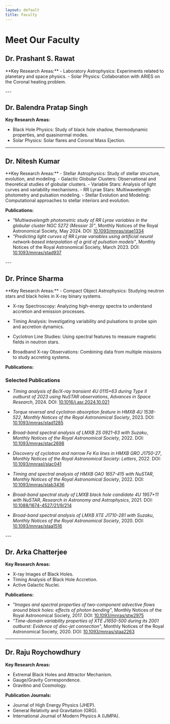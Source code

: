 ```yaml
---
layout: default
title: Faculty
---
```


# Meet Our Faculty
<h2 id="PSRAWAT">Dr. Prashant S. Rawat</h2>
<p>
**Key Research Areas:**
- Laboratory Astrophysics: Experiments related to planetary and space physics.
- Solar Physics: Collaboration with ARIES on the Coronal heating problem.
</p>
---

## Dr. Balendra Pratap Singh
**Key Research Areas:**
- Black Hole Physics: Study of black hole shadow, thermodynamic properties, and quasinormal modes.
- Solar Physics: Solar flares and Coronal Mass Ejection.

---

<h2 id="NITESH">Dr. Nitesh Kumar</h2>
<p>
**Key Research Areas:**
- Stellar Astrophysics: Study of stellar structure, evolution, and modeling.
- Galactic Globular Clusters: Observational and theoretical studies of globular clusters.
- Variable Stars: Analysis of light curves and variability mechanisms.
- RR Lyrae Stars: Multiwavelength photometry and pulsation modeling.
- Stellar Evolution and Modeling: Computational approaches to stellar interiors and evolution.

**Publications:**
- *"Multiwavelength photometric study of RR Lyrae variables in the globular cluster NGC 5272 (Messier 3)"*, Monthly Notices of the Royal Astronomical Society, May 2024. DOI: [10.1093/mnras/stae1334](https://doi.org/10.1093/mnras/stae1334)
- *"Predicting light curves of RR Lyrae variables using artificial neural network-based interpolation of a grid of pulsation models"*, Monthly Notices of the Royal Astronomical Society, March 2023. DOI: [10.1093/mnras/stad937](https://doi.org/10.1093/mnras/stad937)
</p>
---

<h2 id="PRINCE">Dr. Prince Sharma</h2>
<p>
**Key Research Areas:**
- Compact Object Astrophysics: Studying neutron stars and black holes in X-ray binary systems.

- X-ray Spectroscopy: Analyzing high-energy spectra to understand accretion and emission processes.

- Timing Analysis: Investigating variability and pulsations to probe spin and accretion dynamics.

- Cyclotron Line Studies: Using spectral features to measure magnetic fields in neutron stars.

- Broadband X-ray Observations: Combining data from multiple missions to study accreting systems.

**Publications:**
### Selected Publications

- *Timing analysis of Be/X-ray transient 4U 0115+63 during Type II outburst of 2023 using NuSTAR observations*, *Advances in Space Research*, 2024. DOI: [10.1016/j.asr.2024.10.021](https://doi.org/10.1016/j.asr.2024.10.021)

- *Torque reversal and cyclotron absorption feature in HMXB 4U 1538-522*, *Monthly Notices of the Royal Astronomical Society*, 2023. DOI: [10.1093/mnras/stad1285](https://doi.org/10.1093/mnras/stad1285)

- *Broad-band spectral analysis of LMXB 2S 0921-63 with Suzaku*, *Monthly Notices of the Royal Astronomical Society*, 2022. DOI: [10.1093/mnras/stac2698](https://doi.org/10.1093/mnras/stac2698)

- *Discovery of cyclotron and narrow Fe Kα lines in HMXB GRO J1750-27*, *Monthly Notices of the Royal Astronomical Society: Letters*, 2022. DOI: [10.1093/mnrasl/slac041](https://doi.org/10.1093/mnrasl/slac041)

- *Timing and spectral analysis of HMXB OAO 1657-415 with NuSTAR*, *Monthly Notices of the Royal Astronomical Society*, 2022. DOI: [10.1093/mnras/stab3436](https://doi.org/10.1093/mnras/stab3436)

- *Broad-band spectral study of LMXB black hole candidate 4U 1957+11 with NuSTAR*, *Research in Astronomy and Astrophysics*, 2021. DOI: [10.1088/1674-4527/21/9/214](https://doi.org/10.1088/1674-4527/21/9/214)

- *Broad-band spectral analysis of LMXB XTE J1710-281 with Suzaku*, *Monthly Notices of the Royal Astronomical Society*, 2020. DOI: [10.1093/mnras/staa1516](https://doi.org/10.1093/mnras/staa1516)

</p>
---

## Dr. Arka Chatterjee
**Key Research Areas:**
- X-ray Images of Black Holes.
- Timing Analysis of Black Hole Accretion.
- Active Galactic Nuclei.

**Publications:**
- *"Images and spectral properties of two-component advective flows around black holes: effects of photon bending"*, Monthly Notices of the Royal Astronomical Society, 2017. DOI: [10.1093/mnras/stw2975](https://doi.org/10.1093/mnras/stw2975)
- *"Time-domain variability properties of XTE J1650-500 during its 2001 outburst: Evidence of disc-jet connection"*, Monthly Notices of the Royal Astronomical Society, 2020. DOI: [10.1093/mnras/staa2263](https://doi.org/10.1093/mnras/staa2263)

---

## Dr. Raju Roychowdhury
**Key Research Areas:**
- Extremal Black Holes and Attractor Mechanism.
- Gauge/Gravity Correspondence.
- Gravitino and Cosmology.

**Publication Journals:**
- Journal of High Energy Physics (JHEP).
- General Relativity and Gravitation (GRG).
- International Journal of Modern Physics A (IJMPA).
